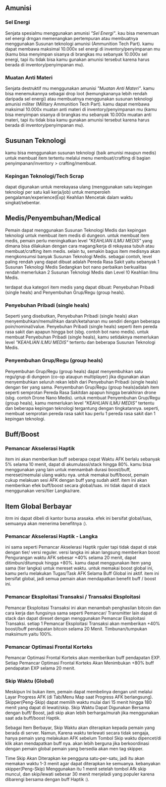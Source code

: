 ## Amunisi

### Sel Energi  

Senjata spesialmu menggunakan amunisi _"Sel Energi"_. kau bisa menemuan sel energi drngan memenangkan pertempuran atau membuatnya menggunakan Susunan teknologi amunisi (Ammunition Tech Part). kamu dapat membawa maksimal 10.000x sel energi di inventory/penyimpanan mu (kamu bisa menyimpan sisanya di brangkas mu sebanyak 10.000x sel energi, tapi itu tidak bisa kamu gunakan amunisi tersebut karena harus berada di inventory/penyimpanan mu).

### Muatan Anti Materi 

Senjata destruktif mu menggunakan amunisi _"Muatan Anti Materi"_. kamu bisa menemukannya sebagai drop loot (kemungkananya lebih rendah daripada sel energi) atau membuatnya menggunakan susunan teknologi amunisi militer (Military Ammunition Tech Part). kamu dapat membawa maksimal 10.000x muatan anti materi di inventory/penyimpanan mu (kamu bisa menyimpan sisanya di brangkas mu sebanyak 10.000x muatan anti materi, tapi itu tidak bisa kamu gunakan amunisi tersebut karena harus berada di inventory/penyimpanan mu).

## Susunan Teknologi  
kamu bisa menggunakan susunan teknologi (baik amunisi maupun medis) untuk membuat item tertentu melalui menu membuat/crafting di bagian penyimpanan/inventory > crafting/membuat.  

### Kepingan Teknologi/Tech Scrap  
dapat digunakan untuk merekayasa ulang (menggunakan satu kepingan teknologi per satu kali kerja/job) untuk memperoleh pengalaman/experience(Exp) Keahlian Mencetak dalam waktu singkat/sebentar.

## Medis/Penyembuhan/Medical  

Pemain dapat menggunakan Susunan Teknologi Medis dan kepingan teknologi untuk membuat item medis di dungeon. untuk membuat item medis, pemain perlu meningkatkan level _"KEAHLIAN ILMU MEDIS"_ yang dimana bisa dilakukan dengan cara magang/kerja di rekayasa tubuh atau membuat/crafting item medis. selain tu, semakin bagus item medisnya akan mengkonsumsi banyak Susunan Teknologi Medis. sebagai contoh, level paling rendah yang dapat dibuat adalah Pereda Rasa Sakit yaitu sebanyak 1 Susunan Teknologi Medis Sedangkan bot nano perbaikan berkualitas rendah memerlukan 2 Susunan Teknologi Medis dan Level !0 Keahlian Ilmu Medis.  
  
terdapat dua kategori item medis yang dapat dibuat: Penyebuhan Pribadi (single heals) and Penyembuhan Grup/Regu (group heals).

### Penyebuhan Pribadi (single heals) 

Seperti yang disebutkan, Penyebuhan Pribadi (single heals) akan menyembuhkan/memulihkan darah/ketahanan mu sendiri dengan beberapa poin/nominal/value. Penyebuhan Pribadi (single heals) seperti item pereda rasa sakit dan apapun hingga bot (sbg. contoh bot nano medis). untuk membuat Penyebuhan Pribadi (single heals), kamu setidaknya memerlukan level _"KEAHLIAN ILMU MEDIS"_ tertentu dan beberapa Susunan Teknologi Medis.  

### Penyembuhan Grup/Regu (group heals) 

Penyembuhan Grup/Regu (group heals) dapat menyembuhkan satu regu/grup di dungeon (co-op ataupun multiplayer) jika digunakan akan menyembuhkan seluruh rekan lebih dari Penyebuhan Pribadi (single heals) dengan tier yang sama. Penyembuhan Grup/Regu (group heals)adalah item seperti semprotan Pereda Rasa Sakitdan apapun hingga berakhiran drone (sbg. contoh Drone Nano Medis). untuk membuat Penyembuhan Grup/Regu (group heals), kamu memerlukan level _"KEAHLIAN ILMU MEDIS"_ tertentu dan beberapa kepingan teknologi tergantung dengan tingkatannya. seperti, membuat semprotan  pereda rasa sakit kau perlu 1 pereda rasa sakit dan 1 kepingan teknologi.  

## Buff/Boost

### Pemancar Akselerasi Haptik

item ini akan memberikan buff seberapa cepat Waktu AFK berlalu sebanyak 5% selama 10 menit, dapat di akumulassi/stack hingga 80%. kamu bisa menggunakan yang lain untuk mennambah durasi boost/buff, mereset/memulai ulang waktu nya. untuk memakai buff/boost, pemain cukup melakuan sesi AFK dengan buff yang sudah aktif. item ini akan memberikan efek buff/boost secara global/luas. ini tidak dapat di stack menggunakan versi/tier Langka/rare.

## Item Global Berbayar

itrm ini dapat dibeli di kantor bursa arasaka. efek ini bersifat global/luas, semuanya akan menerima benefitnya :).

### Pemancar Akselerasi Haptik - Langka

ini sama seperti Pemancar Akselerasi Haptik rguler tapi tidak dapat di stak dengan tier/ versi reguler. versi langka ini akan langsung memberikan boost Pengurangan waktu AFK sebesar +40% selama 20 menit, dapat ditimbun/ditumpuk hingga +80%. kamu dapat menggunakan Item yang sama (tier langka) untuk mereset waktu. untuk memakai boost global ini, kamu perlu melakukan Tugas/Task AFK Selama Buff Global ini aktif. item ini bersifat global, jadi semua pemain akan mendapatkan benefit buff / boost ini.

### Pemancar Eksploitasi Transaksi / Transaksi Eksploitasi

Pemancar Eksploitasi Transaksi ini akan menambah penghasilan bitcoin dan cara kerja dan fungsinya sama seperti Pemancar/ Transmitter lain dapat di stack dan dapat direset dengan menggunakan Pemancar Eksploitasi Transaksi. setiap 1 Pemancar Eksploitasi Transaksi akan memberikan +40% boost/buff pendapatan bitcoin selama 20 Menit. Timbunan/tumpukan maksimum yaitu 100%.

### Pemancar Optimasi Frontal Korteks

Pemancar Optimasi Frontal Korteks akan memberikan buff pendapatan EXP. Setiap Pemancar Optimasi Frontal Korteks Akan Menimbukan +80% buff pendapatan EXP selama 20 menit.

### Skip Waktu (Global)

Meskipun Ini bukan item, pemain dapat membelinya dengan unit melalui Layar Progress AFK (di Tab/Menu Map saat Progress AFK berlangsung). Skipper(Peng-Skip) dapat memilih waktu mulai dari 15 menit hingga 180 menit yang dapat di lewati/skip. Skip Waktu Dapat Digunakan Bersama dengan buff/ Boost, jadi skip akan lebih berharga/murah jika menggunakan saat ada buff/boost Haptik.

Sebagai Item Berbayar, Skip Waktu akan diterapkan kepada pemain yang berada di server. Namun, Karena waktu terlewati secara tidak sengaja, hanya pemain yang melakukan AFK sebelum Tombol Skip waktu dipencet/di klik akan mendapatkan buff nya. akan lebih berguna jika berkoordinasi dengan pemain global pemain yang bersedia akan men tag skipper.

Time Skip Akan Diterapkan ke pengguna satu-per-satu, jadi itu akan memakan waktu 1-3 menit agar dapat diterapkan ke semuanya. kebanyakan skipper(Peng-Skip) Menggunakan itu 1 menit setelah tombol Afk skip muncul, dan skip/lewati sebesar 30 menit menjeladi yang populer karena dibarengi bersama dengan buff Haptik :).
